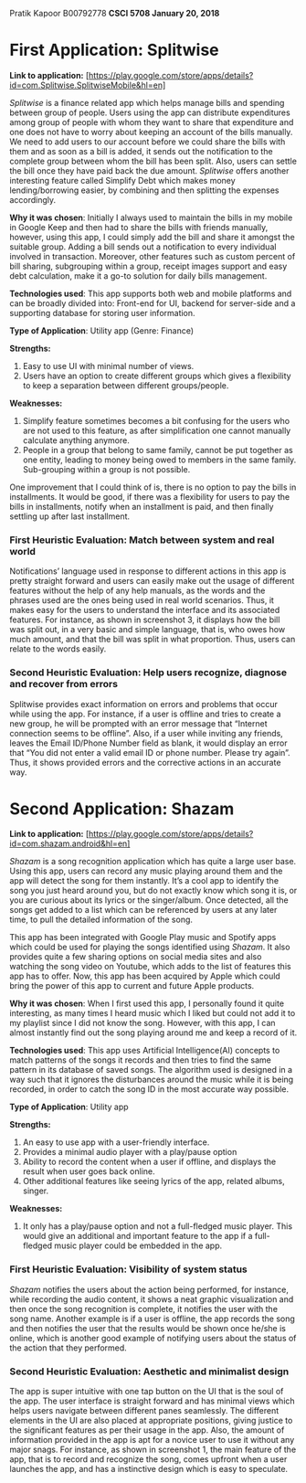 Pratik Kapoor
B00792778
**CSCI 5708
January 20, 2018**

# First Application: Splitwise
**Link to application:** [https://play.google.com/store/apps/details?id=com.Splitwise.SplitwiseMobile&hl=en]

*Splitwise* is a finance related app which helps manage bills and spending between group of people. Users using the app can distribute expenditures among group of people with whom they want to share that expenditure and one does not have to worry about keeping an account of the bills manually. We need to add users to our account before we could share the bills with them and as soon as a bill is added, it sends out the notification to the complete group between whom the bill has been split. Also, users can settle the bill once they have paid back the due amount.
*Splitwise* offers another interesting feature called Simplify Debt which makes money lending/borrowing easier, by combining and then splitting the expenses accordingly.

**Why it was chosen**: Initially I always used to maintain the bills in my mobile in Google Keep and then had to share the bills with friends manually, however, using this app, I could simply add the bill and share it amongst the suitable group. Adding a bill sends out a notification to every individual involved in transaction. Moreover, other features such as custom percent of bill sharing, subgrouping within a group, receipt images support and easy debt calculation, make it a go-to solution for daily bills management.

**Technologies used**: This app supports both web and mobile platforms and can be broadly divided into: Front-end for UI, backend for server-side and a supporting database for storing user information.

**Type of Application**: Utility app (Genre: Finance)

**Strengths:**
1.	Easy to use UI with minimal number of views.
2.	Users have an option to create different groups which gives a flexibility to keep a separation between different groups/people.

**Weaknesses:**
1.	Simplify feature sometimes becomes a bit confusing for the users who are not used to this feature, as after simplification one cannot manually calculate anything anymore.
2.	People in a group that belong to same family, cannot be put together as one entity, leading to money being owed to members in the same family. Sub-grouping within a group is not possible.

One improvement that I could think of is, there is no option to pay the bills in installments. It would be good, if there was a flexibility for users to pay the bills in installments, notify when an installment is paid, and then finally settling up after last installment.

### First Heuristic Evaluation: Match between system and real world
Notifications’ language used in response to different actions in this app is pretty straight forward and users can easily make out the usage of different features without the help of any help manuals, as the words and the phrases used are the ones being used in real world scenarios. Thus, it makes easy for the users to understand the interface and its associated features.
For instance, as shown in screenshot 3, it displays how the bill was split out, in a very basic and simple language, that is, who owes how much amount, and that the bill was split in what proportion. Thus, users can relate to the words easily.

### Second Heuristic Evaluation: Help users recognize, diagnose and recover from errors
Splitwise provides exact information on errors and problems that occur while using the app. For instance, if a user is offline and tries to create a new group, he will be prompted with an error message that “Internet connection seems to be offline”. Also, if a user while inviting any friends, leaves the Email ID/Phone Number field as blank, it would display an error that “You did not enter a valid email ID or phone number. Please try again”.
Thus, it shows provided errors and the corrective actions in an accurate way.



# Second Application: Shazam
**Link to application:** [https://play.google.com/store/apps/details?id=com.shazam.android&hl=en]

*Shazam* is a song recognition application which has quite a large user base. Using this app, users can record any music playing around them and the app will detect the song for them instantly. It’s a cool app to identify the song you just heard around you, but do not exactly know which song it is, or you are curious about its lyrics or the singer/album. Once detected, all the songs get added to a list which can be referenced by users at any later time, to pull the detailed information of the song.

This app has been integrated with Google Play music and Spotify apps which could be used for playing the songs identified using *Shazam*.
It also provides quite a few sharing options on social media sites and also watching the song video on Youtube, which adds to the list of features this app has to offer. Now, this app has been acquired by Apple which could bring the power of this app to current and future Apple products.

**Why it was chosen**: When I first used this app, I personally found it quite interesting, as many times I heard music which I liked but could not add it to my playlist since I did not know the song. However, with this app, I can almost instantly find out the song playing around me and keep a record of it.

**Technologies used**: This app uses Artificial Intelligence(AI) concepts to match patterns of the songs it records and then tries to find the same pattern in its database of saved songs. The algorithm used is designed in a way such that it ignores the disturbances around the music while it is being recorded, in order to catch the song ID in the most accurate way possible.

**Type of Application**: Utility app

**Strengths:**
1.	An easy to use app with a user-friendly interface.
2.	Provides a minimal audio player with a play/pause option
3.	Ability to record the content when a user if offline, and displays the result when user goes back online.
4.	Other additional features like seeing lyrics of the app, related albums, singer.

**Weaknesses:**
1.	It only has a play/pause option and not a full-fledged music player. This would give an additional and important feature to the app if a full-fledged music player could be embedded in the app.

### First Heuristic Evaluation: Visibility of system status
*Shazam* notifies the users about the action being performed, for instance, while recording the audio content, it shows a neat graphic visualization and then once the song recognition is complete, it notifies the user with the song name.
Another example is if a user is offline, the app records the song and then notifies the user that the results would be shown once he/she is online, which is another good example of notifying users about the status of the action that they performed.

### Second Heuristic Evaluation: Aesthetic and minimalist design
The app is super intuitive with one tap button on the UI that is the soul of the app. The user interface is straight forward and has minimal views which helps users navigate between different panes seamlessly. The different elements in the UI are also placed at appropriate positions, giving justice to the significant features as per their usage in the app.
Also, the amount of information provided in the app is apt for a novice user to use it without any major snags.
For instance, as shown in screenshot 1, the main feature of the app, that is to record and recognize the song, comes upfront when a user launches the app, and has a instinctive design which is easy to speculate.